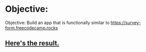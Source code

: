 # Objective:
Objective: Build an app that is functionally similar to https://survey-form.freecodecamp.rocks
## [Here's the result.](https://survey-form.mikapikafika.repl.co)